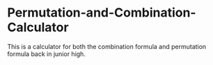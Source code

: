 # Permutation-and-Combination-Calculator
This is a calculator for both the combination formula and permutation formula back in junior high.
